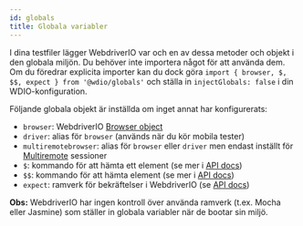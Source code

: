 ```yaml
---
id: globals
title: Globala variabler
---
```


I dina testfiler lägger WebdriverIO var och en av dessa metoder och objekt i den globala miljön. Du behöver inte importera något för att använda dem. Om du föredrar explicita importer kan du dock göra `import { browser, $, $$, expect } from '@wdio/globals'` och ställa in `injectGlobals: false` i din WDIO-konfiguration.

Följande globala objekt är inställda om inget annat har konfigurerats:

- `browser`: WebdriverIO [Browser object](https://webdriver.io/docs/api/browser)
- `driver`: alias för `browser` (används när du kör mobila tester)
- `multiremotebrowser`: alias för `browser` eller `driver` men endast inställt för [Multiremote](/docs/multiremote) sessioner
- `$`: kommando för att hämta ett element (se mer i [API docs](/docs/api/browser/$))
- `$$`: kommando för att hämta element (se mer i [API docs](/docs/api/browser/$$))
- `expect`: ramverk för bekräftelser i WebdriverIO (se [API docs](/docs/api/expect-webdriverio))

__Obs:__ WebdriverIO har ingen kontroll över använda ramverk (t.ex. Mocha eller Jasmine) som ställer in globala variabler när de bootar sin miljö.